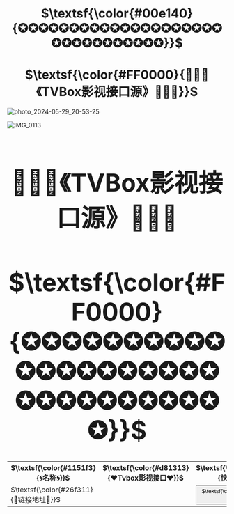 <h1 align="center">$\textsf{\color{#00e140}{✪✪✪✪✪✪✪✪✪✪✪✪✪✪✪✪✪✪✪✪✪✪✪✪✪✪✪✪✪✪✪}}$</h1>

<h1 align="center">$\textsf{\color{#FF0000}{📡✨🌟《TVBox影视接口源》🌟💫📡}}$</h1>


![photo_2024-05-29_20-53-25](https://github.com/alantang1977/pg/assets/107459091/7520d9d9-e4ba-472a-8a73-21fd5ad693e5)

![IMG_0113](https://github.com/alantang1977/pg/assets/107459091/a69f166c-07c8-4159-b442-bcf93983938c)

<h1 align="center"$\textsf{\color{#1151f3}{🌀测试🌀}}$</h1>

<table>
  <colgroup>
    <col style="width: 20%;">
    <col style="width: 60%;">
    <col style="width: 20%;">
  </colgroup>
  <tr>
    <th>$\textsf{\color{#1151f3}{🌀名称🌀}}$</th>
    <th>$\textsf{\color{#d81313}{❤️Tvbox影视接口❤️}}$</th>
    <th>$\textsf{\color{#26f311}{快速复制}}$
</th>
  </tr>
  <tr>
    <td>$\textsf{\color{#26f311}{🔰链接地址🔰}}$</td>
    <td><a href="URL-2"></a></td>
    <td><button class="button" onclick="copyToClipboard('URL')">$\textsf{\color{#26f311}{快速复制}}$</button></td>
  </tr>

<h1 align="center">📡✨🌟《TVBox影视接口源》🌟💫📡</h1>
<h1 align="center">$\textsf{\color{#FF0000}{✪✪✪✪✪✪✪✪✪✪✪✪✪✪✪✪✪✪✪✪✪✪✪✪✪✪✪✪✪✪✪}}$</h1>
